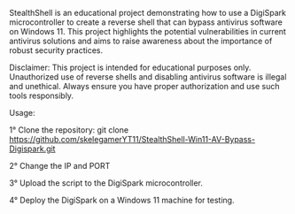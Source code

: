 StealthShell is an educational project demonstrating how to use a DigiSpark microcontroller to create a reverse shell that can 
bypass antivirus software on Windows 11. This project highlights the potential vulnerabilities in current antivirus solutions 
and aims to raise awareness about the importance of robust security practices.

Disclaimer:
This project is intended for educational purposes only. Unauthorized use of reverse shells and disabling antivirus software 
is illegal and unethical. Always ensure you have proper authorization and use such tools responsibly.

Usage:

1° Clone the repository: git clone https://github.com/skelegamerYT11/StealthShell-Win11-AV-Bypass-Digispark.git


2° Change the IP and PORT


3° Upload the script to the DigiSpark microcontroller.


4° Deploy the DigiSpark on a Windows 11 machine for testing.
